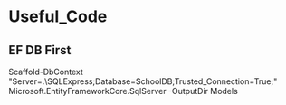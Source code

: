 # Useful_Code

## EF DB First

Scaffold-DbContext "Server=.\SQLExpress;Database=SchoolDB;Trusted_Connection=True;" Microsoft.EntityFrameworkCore.SqlServer -OutputDir Models
